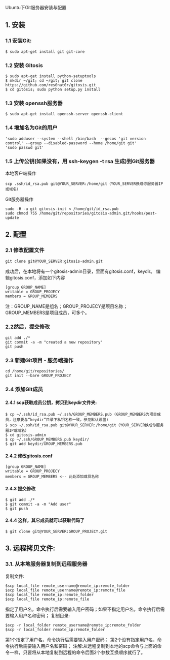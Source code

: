 Ubuntu下Git服务器安装与配置

## 1. 安装
### 1.1 安装Git:
```
$ sudo apt-get install git git-core
```

### 1.2 安装 Gitosis
```
$ sudo apt-get install python-setuptools 
$ mkdir ~/git; cd ~/git; git clone https://github.com/res0nat0r/gitosis.git 
$ cd gitosis; sudo python setup.py install
```

### 1.3 安装 openssh服务器
```
$ sudo apt-get install openssh-server openssh-client
```

### 1.4 增加名为Git的用户
```
'sudo adduser --system --shell /bin/bash  --gecos 'git version control' --group --disabled-password --home /home/git git'
'sudo passwd git'
```

### 1.5 上传公钥(如果没有，用 ssh-keygen -t rsa 生成)到Git服务器
本地客户端操作
```
scp .ssh/id_rsa.pub git@YOUR_SERVER:/home/git（YOUR_SERVER换成你服务器IP或域名）
```
Git服务器操作
```
sudo -H -u git gitosis-init < /home/git/id_rsa.pub 
sudo chmod 755 /home/git/repositories/gitosis-admin.git/hooks/post-update
```
## 2. 配置
### 2.1 修改配置文件
```
git clone git@YOUR_SERVER:gitosis-admin.git
```
成功后，在本地将有一个gitosis-admin目录，里面有gitosis.conf，keydir。
编辑gitosis.conf，添加如下内容
```
[group GROUP_NAME] 
writable = GROUP_PROJECY 
members = GROUP_MEMBERS
```
注：GROUP_NAME是组名；GROUP_PROJECY是项目名称；GROUP_MEMBERS是项目成员，可多个。
### 2.2然后，提交修改
```
git add ./*
git commit -a -m "created a new repository" 
git push
```

### 2.3 新建Git项目 - 服务端操作
```
cd /home/git/repositories/
git init --bare GROUP_PROJECY
```

### 2.4 添加Git成员
#### 2.4.1 scp获取成员公钥，拷贝到keydir文件夹: 
```
$ cp ~/.ssh/id_rsa.pub ~/.ssh/GROUP_MEMBERS.pub (GROUP_MEMBERS为项目成员，注意要与“keydir”目录下私钥名称一致，参见默认设置)
$ scp ~/.ssh/id_rsa.pub git@YOUR_SERVER:/home/git（YOUR_SERVER换成你服务器IP或域名）
$ cd gitosis-admin 
$ cp ~/.ssh/GROUP_MEMBERS.pub keydir/ 
$ git add keydir/GROUP_MEMBERS.pub
```
#### 2.4.2 修改gitosis.conf
```
[group GROUP_NAME] 
writable = GROUP_PROJECY 
members = GROUP_MEMBERS <-- 此处添加成员名称
```
#### 2.4.3 提交修改
```
$ git add ./*
$ git commit -a -m "Add user" 
$ git push
```
#### 2.4.4 这样，其它成员就可以获取代码了
```
$ git clone git@YOUR_SERVER:GROUP_PROJECY.git
```

## 3. 远程拷贝文件:
### 3.1. 从本地服务器复制到远程服务器
复制文件:
```
$scp local_file remote_username@remote_ip:remote_folder
$scp local_file remote_username@remote_ip:remote_file
$scp local_file remote_ip:remote_folder
$scp local_file remote_ip:remote_file
```
指定了用户名，命令执行后需要输入用户密码；如果不指定用户名，命令执行后需要输入用户名和密码；
复制目录:
```
$scp -r local_folder remote_username@remote_ip:remote_folder
$scp -r local_folder remote_ip:remote_folder
```
第1个指定了用户名，命令执行后需要输入用户密码； 第2个没有指定用户名，命令执行后需要输入用户名和密码；
注解:从远程复制到本地的scp命令与上面的命令一样，只要将从本地复制到远程的命令后面2个参数互换顺序就行了。
